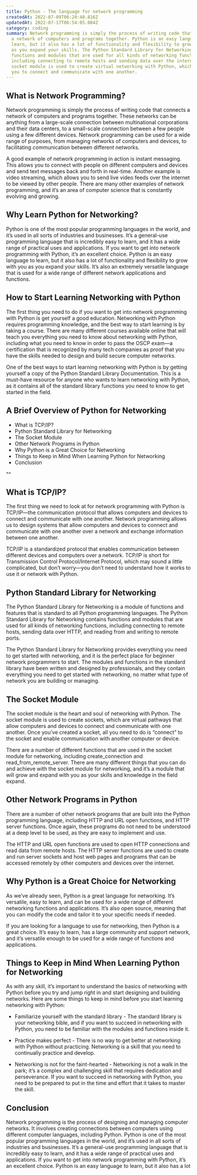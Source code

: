 ```yaml
---
title: Python - The language for network programming
createdAt: 2022-07-09T06:20:40.816Z
updatedAt: 2022-07-17T06:54:05.084Z
category: coding
summary: Network programming is simply the process of writing code that connects
  a network of computers and programs together. Python is an easy language to
  learn, but it also has a lot of functionality and flexibility to grow with you
  as you expand your skills. The Python Standard Library for Networking contains
  functions and modules that are used for all kinds of networking functions,
  including connecting to remote hosts and sending data over the internet. The
  socket module is used to create virtual networking with Python, which allows
  you to connect and communicate with one another.
---
```


## What is Network Programming?

Network programming is simply the process of writing code that connects a network of computers and programs together. These networks can be anything from a large-scale connection between multinational corporations and their data centers, to a small-scale connection between a few people using a few different devices. Network programming can be used for a wide range of purposes, from managing networks of computers and devices, to facilitating communication between different networks.

A good example of network programming in action is instant messaging. This allows you to connect with people on different computers and devices and send text messages back and forth in real-time. Another example is video streaming, which allows you to send live video feeds over the internet to be viewed by other people. There are many other examples of network programming, and it’s an area of computer science that is constantly evolving and growing.

## Why Learn Python for Networking?

Python is one of the most popular programming languages in the world, and it’s used in all sorts of industries and businesses. It’s a general-use programming language that is incredibly easy to learn, and it has a wide range of practical uses and applications.
If you want to get into network programming with Python, it’s an excellent choice. Python is an easy language to learn, but it also has a lot of functionality and flexibility to grow with you as you expand your skills. It’s also an extremely versatile language that is used for a wide range of different network applications and functions.

## How to Start Learning Networking with Python

The first thing you need to do if you want to get into network programming with Python is get yourself a good education. Networking with Python requires programming knowledge, and the best way to start learning is by taking a course. There are many different courses available online that will teach you everything you need to know about networking with Python, including what you need to know in order to pass the OSCP exam—a certification that is recognized by many tech companies as proof that you have the skills needed to design and build secure computer networks.

One of the best ways to start learning networking with Python is by getting yourself a copy of the Python Standard Library Documentation. This is a must-have resource for anyone who wants to learn networking with Python, as it contains all of the standard library functions you need to know to get started in the field.

## A Brief Overview of Python for Networking

- What is TCP/IP?
- Python Standard Library for Networking
- The Socket Module
- Other Network Programs in Python
- Why Python is a Great Choice for Networking
- Things to Keep in Mind When Learning Python for Networking
- Conclusion

 ^^

 ## What is TCP/IP?

The first thing we need to look at for network programming with Python is TCP/IP—the communication protocol that allows computers and devices to connect and communicate with one another. Network programming allows us to design systems that allow computers and devices to connect and communicate with one another over a network and exchange information between one another.

TCP/IP is a standardized protocol that enables communication between different devices and computers over a network. TCP/IP is short for Transmission Control Protocol/Internet Protocol, which may sound a little complicated, but don’t worry—you don’t need to understand how it works to use it or network with Python.

## Python Standard Library for Networking

The Python Standard Library for Networking is a module of functions and features that is standard to all Python programming languages. The Python Standard Library for Networking contains functions and modules that are used for all kinds of networking functions, including connecting to remote hosts, sending data over HTTP, and reading from and writing to remote ports.

The Python Standard Library for Networking provides everything you need to get started with networking, and it is the perfect place for beginner network programmers to start. The modules and functions in the standard library have been written and designed by professionals, and they contain everything you need to get started with networking, no matter what type of network you are building or managing.

## The Socket Module

The socket module is the heart and soul of networking with Python. The socket module is used to create sockets, which are virtual pathways that allow computers and devices to connect and communicate with one another. Once you’ve created a socket, all you need to do is “connect” to the socket and enable communication with another computer or device.

There are a number of different functions that are used in the socket module for networking, including create_connection and read_from_remote_server. There are many different things that you can do and achieve with the socket module for networking, and it’s a module that will grow and expand with you as your skills and knowledge in the field expand.

## Other Network Programs in Python

There are a number of other network programs that are built into the Python programming language, including HTTP and URL open functions, and HTTP server functions. Once again, these programs do not need to be understood at a deep level to be used, as they are easy to implement and use.

The HTTP and URL open functions are used to open HTTP connections and read data from remote hosts. The HTTP server functions are used to create and run server sockets and host web pages and programs that can be accessed remotely by other computers and devices over the internet.

## Why Python is a Great Choice for Networking

As we’ve already seen, Python is a great language for networking. It’s versatile, easy to learn, and can be used for a wide range of different networking functions and applications. It’s also open source, meaning that you can modify the code and tailor it to your specific needs if needed.

If you are looking for a language to use for networking, then Python is a great choice. It’s easy to learn, has a large community and support network, and it’s versatile enough to be used for a wide range of functions and applications.

## Things to Keep in Mind When Learning Python for Networking

As with any skill, it’s important to understand the basics of networking with Python before you try and jump right in and start designing and building networks. Here are some things to keep in mind before you start learning networking with Python:

- Familiarize yourself with the standard library - The standard library is your networking bible, and if you want to succeed in networking with Python, you need to be familiar with the modules and functions inside it.

- Practice makes perfect - There is no way to get better at networking with Python without practicing. Networking is a skill that you need to continually practice and develop.

- Networking is not for the faint-hearted - Networking is not a walk in the park; it’s a complex and challenging skill that requires dedication and perseverance. If you want to succeed in networking with Python, you need to be prepared to put in the time and effort that it takes to master the skill.

## Conclusion

Network programming is the process of designing and managing computer networks. It involves creating connections between computers using different computer languages, including Python. Python is one of the most popular programming languages in the world, and it’s used in all sorts of industries and businesses. It’s a general-use programming language that is incredibly easy to learn, and it has a wide range of practical uses and applications. If you want to get into network programming with Python, it’s an excellent choice. Python is an easy language to learn, but it also has a lot
